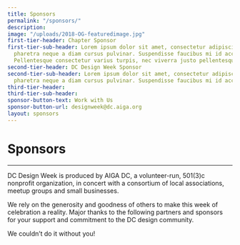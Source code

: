 ```yaml
---
title: Sponsors
permalink: "/sponsors/"
description:
image: "/uploads/2018-OG-featuredimage.jpg"
first-tier-header: Chapter Sponsor
first-tier-sub-header: Lorem ipsum dolor sit amet, consectetur adipiscing elit. Integer
  pharetra neque a diam cursus pulvinar. Suspendisse faucibus mi id accumsan lobortis.
  Pellentesque consectetur varius turpis, nec viverra justo pellentesque sit amet.
second-tier-header: DC Design Week Sponsor
second-tier-sub-header: Lorem ipsum dolor sit amet, consectetur adipiscing elit. Integer
  pharetra neque a diam cursus pulvinar. Suspendisse faucibus mi id accumsan lobortis.
third-tier-header:
third-tier-sub-header:
sponsor-button-text: Work with Us
sponsor-button-url: designweek@dc.aiga.org
layout: sponsors
---
```


# Sponsors

---

DC Design Week is produced by AIGA DC, a volunteer-run, 501(3)c nonprofit organization, in concert with a consortium of local associations, meetup groups and small businesses.

We rely on the generosity and goodness of others to make this week of celebration a reality. Major thanks to the following partners and sponsors for your support and commitment to the DC design community.

We couldn’t do it without you!